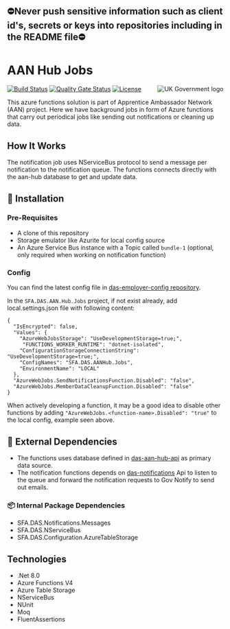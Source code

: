 ## ⛔Never push sensitive information such as client id's, secrets or keys into repositories including in the README file⛔

# AAN Hub Jobs

<img src="https://avatars.githubusercontent.com/u/9841374?s=200&v=4" align="right" alt="UK Government logo">

[![Build Status](https://sfa-gov-uk.visualstudio.com/Digital%20Apprenticeship%20Service/_apis/build/status%2Fdas-aan-hub-jobs?repoName=SkillsFundingAgency%2Fdas-aan-hub-jobs&branchName=main)](https://sfa-gov-uk.visualstudio.com/Digital%20Apprenticeship%20Service/_build/latest?definitionId=3465&repoName=SkillsFundingAgency%2Fdas-aan-hub-jobs&branchName=main)
[![Quality Gate Status](https://sonarcloud.io/api/project_badges/measure?project=SkillsFundingAgency_das-aan-hub-jobs&metric=alert_status)](https://sonarcloud.io/summary/new_code?id=SkillsFundingAgency_das-aan-hub-jobs)
[![License](https://img.shields.io/badge/license-MIT-lightgrey.svg?longCache=true&style=flat-square)](https://en.wikipedia.org/wiki/MIT_License)

This azure functions solution is part of Apprentice Ambassador Network (AAN) project. Here we have background jobs in form of Azure functions that carry out periodical jobs like sending out notifications or cleaning up data.

## How It Works

The notification job uses NServiceBus protocol to send a message per notification to the notification queue. The functions connects directly with the aan-hub database to get and update data.

## 🚀 Installation

### Pre-Requisites
* A clone of this repository
* Storage emulator like Azurite for local config source
* An Azure Service Bus instance with a Topic called `bundle-1` (optional, only required when working on notification function)

### Config

You can find the latest config file in [das-employer-config repository](https://github.com/SkillsFundingAgency/das-employer-config/blob/master/das-aan-hub-jobs/SFA.DAS.AANHub.Jobs.json). 

In the `SFA.DAS.AAN.Hub.Jobs` project, if not exist already, add local.settings.json file with following content:
```
{
  "IsEncrypted": false,
  "Values": {
    "AzureWebJobsStorage": "UseDevelopmentStorage=true;",
     "FUNCTIONS_WORKER_RUNTIME": "dotnet-isolated",
    "ConfigurationStorageConnectionString": "UseDevelopmentStorage=true;",
    "ConfigNames": "SFA.DAS.AANHub.Jobs",
    "EnvironmentName": "LOCAL"
  },
  "AzureWebJobs.SendNotificationsFunction.Disabled": "false",
  "AzureWebJobs.MemberDataCleanupFunction.Disabled": "false"
}
```
When actively developing a function, it may be a good idea to disable other functions by adding `"AzureWebJobs.<function-name>.Disabled": "true"` to the local config, example seen above. 

## 🔗 External Dependencies

* The functions uses database defined in [das-aan-hub-api](https://github.com/SkillsFundingAgency/das-ann-hub-api) as primary data source.
* The notification functions depends on [das-notifications](https://github.com/SkillsFundingAgency/das-notifications) Api to listen to the queue and forward the notification requests to Gov Notify to send out emails.

### 📦 Internal Package Dependencies
* SFA.DAS.Notifications.Messages
* SFA.DAS.NServiceBus
* SFA.DAS.Configuration.AzureTableStorage

## Technologies
* .Net 8.0
* Azure Functions V4
* Azure Table Storage
* NServiceBus
* NUnit
* Moq
* FluentAssertions
